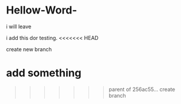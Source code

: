 # Hellow-Word-

i will leave

i add this dor testing.
<<<<<<< HEAD

create new branch

add something
=======
>>>>>>> parent of 256ac55... create branch
